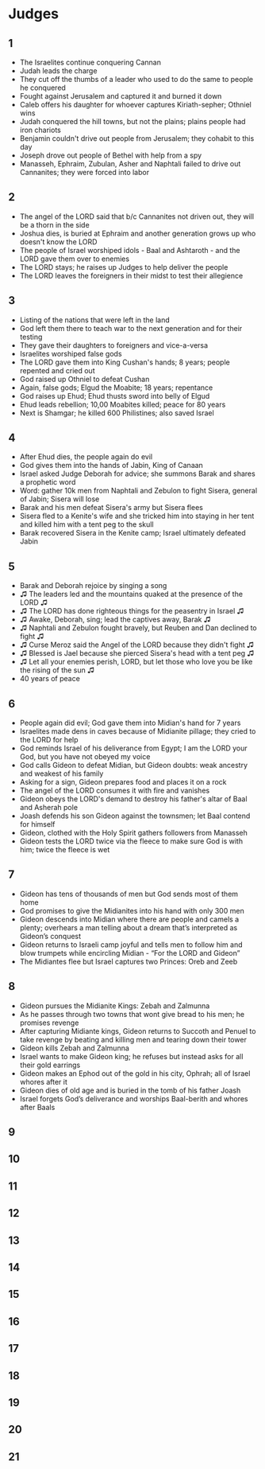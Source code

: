 # Judges

## 1
- The Israelites continue conquering Cannan
- Judah leads the charge
- They cut off the thumbs of a leader who used to do the same to people he conquered
- Fought against Jerusalem and captured it and burned it down
- Caleb offers his daughter for whoever captures Kiriath-sepher; Othniel wins
- Judah conquered the hill towns, but not the plains; plains people had iron chariots
- Benjamin couldn't drive out people from Jerusalem; they cohabit to this day
- Joseph drove out people of Bethel with help from a spy
- Manasseh, Ephraim, Zubulan, Asher and Naphtali failed to drive out Cannanites; they were forced into labor

## 2

- The angel of the LORD said that b/c Cannanites not driven out, they will be a thorn in the side
- Joshua dies, is buried at Ephraim and another generation grows up who doesn't know the LORD
- The people of Israel worshiped idols - Baal and Ashtaroth - and the LORD gave them over to enemies
- The LORD stays; he raises up Judges to help deliver the people
- The LORD leaves the foreigners in their midst to test their allegience

## 3

- Listing of the nations that were left in the land
- God left them there to teach war to the next generation and for their testing
- They gave their daughters to foreigners and vice-a-versa
- Israelites worshiped false gods
- The LORD gave them into King Cushan's hands; 8 years; people repented and cried out
- God raised up Othniel to defeat Cushan
- Again, false gods; Elgud the Moabite; 18 years; repentance
- God raises up Ehud; Ehud thusts sword into belly of Elgud
- Ehud leads rebellion; 10,00 Moabites killed; peace for 80 years
- Next is Shamgar; he killed 600 Philistines; also saved Israel

## 4

- After Ehud dies, the people again do evil
- God gives them into the hands of Jabin, King of Canaan
- Israel asked Judge Deborah for advice; she summons Barak and shares a prophetic word
- Word: gather 10k men from Naphtali and Zebulon to fight Sisera, general of Jabin; Sisera will lose
- Barak and his men defeat Sisera's army but Sisera flees
- Sisera fled to a Kenite's wife and she tricked him into staying in her tent and killed him with a tent peg to the skull
- Barak recovered Sisera in the Kenite camp; Israel ultimately defeated Jabin

## 5

- Barak and Deborah rejoice by singing a song
- ♫ The leaders led and the mountains quaked at the presence of the LORD ♫
- ♫ The LORD has done righteous things for the peasentry in Israel ♫
- ♫ Awake, Deborah, sing; lead the captives away, Barak ♫
- ♫ Naphtali and Zebulon fought bravely, but Reuben and Dan declined to fight ♫
- ♫ Curse Meroz said the Angel of the LORD because they didn't fight ♫
- ♫ Blessed is Jael because she pierced Sisera's head with a tent peg ♫
- ♫ Let all your enemies perish, LORD, but let those who love you be like the rising of the sun ♫
- 40 years of peace

## 6

- People again did evil; God gave them into Midian's hand for 7 years
- Israelites made dens in caves because of Midianite pillage; they cried to the LORD for help
- God reminds Israel of his deliverance from Egypt; I am the LORD your God, but you have not obeyed my voice
- God calls Gideon to defeat Midian, but Gideon doubts: weak ancestry and weakest of his family
- Asking for a sign, Gideon prepares food and places it on a rock
- The angel of the LORD consumes it with fire and vanishes
- Gideon obeys the LORD's demand to destroy his father's altar of Baal and Asherah pole
- Joash defends his son Gideon against the townsmen; let Baal contend for himself
- Gideon, clothed with the Holy Spirit gathers followers from Manasseh
- Gideon tests the LORD twice via the fleece to make sure God is with him; twice the fleece is wet

## 7

- Gideon has tens of thousands of men but God sends most of them home
- God promises to give the Midianites into his hand with only 300 men
- Gideon descends into Midian where there are people and camels a plenty; overhears a man telling about a dream that’s interpreted as Gideon’s conquest
- Gideon returns to Israeli camp joyful and tells men to follow him and blow trumpets while encircling Midian - “For the LORD and Gideon”
- The Midiantes flee but Israel captures two Princes: Oreb and Zeeb

## 8

- Gideon pursues the Midianite Kings: Zebah and Zalmunna
- As he passes through two towns that wont give bread to his men; he promises revenge
- After capturing Midiante kings, Gideon returns to Succoth and Penuel to take revenge by beating and killing men and tearing down their tower
- Gideon kills Zebah and Zalmunna
- Israel wants to make Gideon king; he refuses but instead asks for all their gold earrings
- Gideon makes an Ephod out of the gold in his city, Ophrah; all of Israel whores after it
- Gideon dies of old age and is buried in the tomb of his father Joash
- Israel forgets God’s deliverance and worships Baal-berith and whores after Baals

## 9

## 10

## 11

## 12

## 13

## 14

## 15

## 16

## 17

## 18

## 19

## 20

## 21
